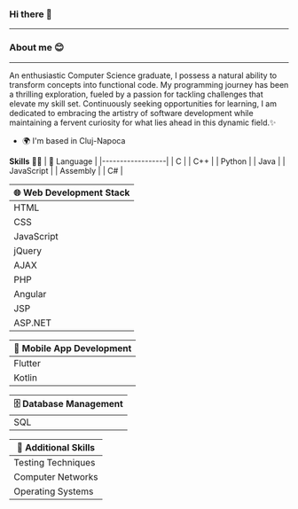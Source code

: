 ### Hi there 👋
---
### About me 😊
----
An enthusiastic Computer Science graduate, I possess a natural ability to transform concepts into functional code. My programming journey has been a thrilling exploration, fueled by a passion for tackling challenges that elevate my skill set. Continuously seeking opportunities for learning, I am dedicated to embracing the artistry of software development while maintaining a fervent curiosity for what lies ahead in this dynamic field.✨
* 🌍  I'm based in Cluj-Napoca <br>

**Skills** 👩‍💻
| 🚀 Language      |
|------------------|
| C                |
| C++              |
| Python           |
| Java             | 
| JavaScript       | 
| Assembly         |
| C#               |

| 🌐 Web Development Stack         | 
|----------------------------------|
| HTML                             |
| CSS                              |
| JavaScript                       |
| jQuery                           |
| AJAX                             | 
| PHP                              | 
| Angular                          |
| JSP                              |
| ASP.NET                          |

| 📱 Mobile App Development         | 
|----------------------------------|
| Flutter                          | 
| Kotlin                           | 

| 🗄️ Database Management           | 
|----------------------------------|
| SQL                              | 

| 🚀 Additional Skills             | 
|----------------------------------|
| Testing Techniques               | 
| Computer Networks                | 
| Operating Systems                |


